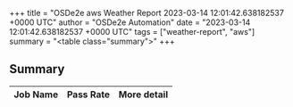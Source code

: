 +++
title = "OSDe2e aws Weather Report 2023-03-14 12:01:42.638182537 +0000 UTC"
author = "OSDe2e Automation"
date = "2023-03-14 12:01:42.638182537 +0000 UTC"
tags = ["weather-report", "aws"]
summary = "<table class=\"summary\"></table>"
+++
## Summary

| Job Name | Pass Rate | More detail |
|----------|-----------|-------------|





